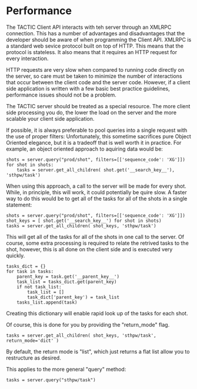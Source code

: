 # Performance

The TACTIC Client API interacts with teh server through an XMLRPC
connection. This has a number of advantages and disadvantages that the
developer should be aware of when programming the Client API. XMLRPC is
a standard web sevice protocol built on top of HTTP. This means that the
protocol is stateless. It also means that it requires an HTTP request
for every interaction.

HTTP requests are very slow when compared to running code directly on
the server, so care must be taken to minimize the number of interactions
that occur between the client code and the server code. However, if a
client side application is written with a few basic best practice
guidelines, performance issues should not be a problem.

The TACTIC server should be treated as a special resource. The more
client side processing you do, the lower the load on the server and the
more scalable your client side application.

If possible, it is always preferable to pool queries into a single
request with the use of proper filters: Unfortunately, this sometime
sacrifices pure Object Oriented elegance, but it is a tradeoff that is
well worth it in practice. For example, an object oriented approach to
aquiring data would be:

    shots = server.query("prod/shot", filters=[['sequence_code': 'XG']])
    for shot in shots:
        tasks = server.get_all_children( shot.get('__search_key__'), 'sthpw/task')

When using this approach, a call to the server will be made for every
shot. While, in principle, this will work, it could potentially be quire
slow. A faster way to do this would be to get all of the tasks for all
of the shots in a single statement:

    shots = server.query("prod/shot", filters=[['sequence_code': 'XG']])
    shot_keys = [ shot.get('__search_key__') for shot in shots)
    tasks = server.get_all_children( shot_keys, 'sthpw/task')

This will get all of the tasks for all of the shots in one call to the
server. Of course, some extra processing is required to relate the
retrived tasks to the shot, however, this is all done on the client side
and is executed very quickly.

    tasks_dict = {}
    for task in tasks:
        parent_key = task.get('__parent_key__')
        task_list = tasks_dict.get(parent_key)
        if not task_list:
            task_list = []
            task_dict['parent_key') = task_list
        tasks_list.append(task)

Creating this dictionary will enable rapid look up of the tasks for each
shot.

Of course, this is done for you by providing the "return\_mode" flag.

    tasks = server.get_all_children( shot_keys, 'sthpw/task', return_mode='dict' )

By default, the return mode is "list", which just returns a flat list
allow you to restructure as desired.

This applies to the more general "query" method:

    tasks = server.query("sthpw/task")

